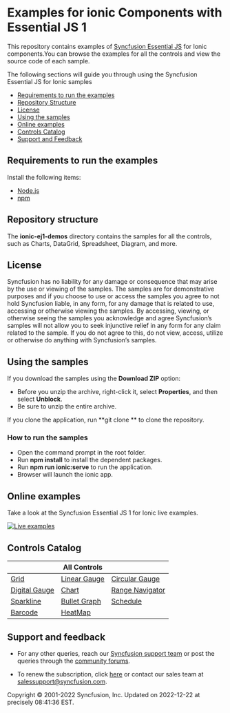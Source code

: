 # Examples for ionic Components with Essential JS 1

This repository contains examples of [Syncfusion Essential JS](https://www.syncfusion.com/products/jquery/javascript/?utm_source=github&utm_medium=listing) for Ionic components.You can browse the examples for all the controls and view the source code of each sample.

The following sections will guide you through using the Syncfusion Essential JS for Ionic samples

* [Requirements to run the examples](#requirements-to-run-the-examples)
* [Repository Structure](#repository-structure)
* [License](#license)
* [Using the samples](#using-the-samples) 
* [Online examples](#online-examples)
* [Controls Catalog](#controls-catalog)
* [Support and Feedback](#support-and-feedback) 

## Requirements to run the examples

Install the following items:

* [Node.js](https://nodejs.org/en/)
* [npm](https://blog.npmjs.org/post/85484771375/how-to-install-npm)

## Repository structure

The **ionic-ej1-demos** directory contains the samples for all the controls, such as Charts, DataGrid, Spreadsheet, Diagram, and more.

## License

Syncfusion has no liability for any damage or consequence that may arise by the use or viewing of the samples. The samples are for demonstrative purposes and if you choose to use or access the samples you agree to not hold Syncfusion liable, in any form, for any damage that is related to use, accessing or otherwise viewing the samples. By accessing, viewing, or otherwise seeing the samples you acknowledge and agree Syncfusion’s samples will not allow you to seek injunctive relief in any form for any claim related to the sample. If you do not agree to this, do not view, access, utilize or otherwise do anything with Syncfusion’s samples.

## Using the samples

If you download the samples using the **Download ZIP** option:

* Before you unzip the archive, right-click it, select **Properties**, and then select **Unblock**.
* Be sure to unzip the entire archive.

If you clone the application, run **git clone <repository-url> ** to clone the repository.

### How to run the samples

* Open the command prompt in the root folder.
* Run **npm install** to install the dependent packages.
* Run **npm run ionic:serve** to run the application.
* Browser will launch the ionic app.

## Online examples

Take a look at the Syncfusion Essential JS 1 for Ionic live examples.

[![Live examples](http://dabuttonfactory.com/button.png?t=Live+demo&f=Calibri-Bold&ts=24&tc=fff&tshs=1&tshc=000&hp=20&vp=8&c=5&bgt=gradient&bgc=3d85c6&ebgc=073763)](https://ionicjq.syncfusion.com/?utm_source=github&utm_medium=listing)

## Controls Catalog

|              | All Controls  |         |
|--------------|--------------|---------|
|   [Grid](https://www.syncfusion.com/products/jquery/javascript/datagrid?utm_source=github&utm_medium=listing)  | [Linear Gauge](https://www.syncfusion.com/products/jquery/javascript/linear-gauge?utm_source=github&utm_medium=listing) | [Circular Gauge](https://www.syncfusion.com/products/jquery/javascript/circular-gauge?utm_source=github&utm_medium=listing) |
|[Digital Gauge](https://www.syncfusion.com/products/jquery/javascript/digital-gauge?utm_source=github&utm_medium=listing)  | [Chart](https://www.syncfusion.com/products/jquery/javascript/charts?utm_source=github&utm_medium=listing) | [Range Navigator](https://www.syncfusion.com/products/jquery/javascript/range-navigator?utm_source=github&utm_medium=listing) |
|[Sparkline](https://www.syncfusion.com/products/jquery/javascript/sparkline?utm_source=github&utm_medium=listing)  | [Bullet Graph](https://www.syncfusion.com/products/jquery/javascript/bullet-graph?utm_source=github&utm_medium=listing) | [Schedule](https://www.syncfusion.com/products/jquery/javascript/scheduler?utm_source=github&utm_medium=listing) |
|[Barcode](https://www.syncfusion.com/products/jquery/javascript/barcode?utm_source=github&utm_medium=listing)  | [HeatMap](https://www.syncfusion.com/products/jquery/javascript/heat-map?utm_source=github&utm_medium=listing) |

## Support and feedback

* For any other queries, reach our [Syncfusion support team](https://www.syncfusion.com/support/directtrac/incidents/newincident?utm_source=github&utm_medium=listing) or post the queries through the [community forums](https://www.syncfusion.com/forums?utm_source=github&utm_medium=listing).

* To renew the subscription, click [here](https://www.syncfusion.com/sales/products?utm_source=github&utm_medium=listing) or contact our sales team at <salessupport@syncfusion.com>.

<p>Copyright © 2001-2022 Syncfusion, Inc. Updated on 2022-12-22 at precisely 08:41:36 EST.</p>
